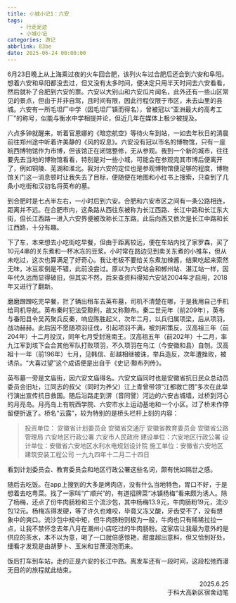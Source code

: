 ```yaml
---
title: 小城小记1：六安
tags: 
    - 行走足迹
    - 小城小记
categories: 游记
abbrlink: 83be
date: 2025-06-24 00:00:00
---
```


6月23日晚上从上海乘过夜的火车回合肥，该列火车过合肥后还会到六安和阜阳。想着六安和阜阳都没去过，但又没有太多时间，便决定只用半天时间去六安看看，然后就补了合肥到六安的票。六安以大别山和六安瓜片闻名，此外还有一些山区常见的景点，但由于并非自驾，且时间有限，因此行程仅限于市区，未去山里的县城。六安有一所毛坦厂中学（因毛坦厂镇而得名），曾被冠以“亚洲最大的高考工厂”的称号，似能与衡水中学相提并论，但近几年在媒体上极少被提及。

六点多钟就醒来，听着官恩娜的《暗恋航空》等待火车到站，一如去年秋日的清晨前往郑州途中听着许美静的《风的叹息》。六安没有冠以市名的博物馆，只有一座皖西博物馆作为市博，但该馆正在闭馆整修，无从参观。我到一个新的城市，往往要先去当地的博物馆看看，特别是对一些小城，可能会在参观完其市博后便离开了，例如铜陵、芜湖和淮北。我对六安的定位也是参观博物馆便足够的程度，博物馆关门这一消息顿时让我失去了目标，便随便在地图和小红书上搜索，只查到了几条小吃街和汉初名将英布的墓。

到合肥时是七点半左右，一小时后到六安。合肥和六安市区之间有一条公路相连，距离并不远。在合肥市内，这条路从西往东被称为长江西路、长江中路和长江东大街，但长江西路一进入六安界便被改称长江东路，此后向西又依次是长江中路和长江西路，十分有趣。

下了车，本来想去小吃街吃早餐，但由于距离较远，便在车站内找了家罗森，买了10元4串的关东煮和一杯冰冻的豆浆。小时常在路边见到卖关东煮的小推车，但从未吃过，这次也算满足了好奇心。我让老板不要给关东煮加辣酱，结果吃起来索然无味，冰豆浆倒是不错，此前没尝过。原以为六安站会和郴州站、湛江站一样，因年代久远而显得破旧，但其实不然，后来查资料得知六安站2004年才启用，2018年又进行了翻新。

磨磨蹭蹭吃完早餐，拦了辆出租车去英布墓，司机不清楚在哪，于是我用自己手机给司机导航。英布秦时犯法受黥刑，故又称黥布。秦二世元年（前209年），英布与番阳县令吴芮聚兵反秦，响应陈胜起义，次年二月，以兵归属项梁，后从项羽，战功赫赫。此后因不愿随项羽征伐，引起项羽不满，被刘邦策反，汉高祖三年（前204年）十二月投汉，同年七月受封淮南王。汉高祖五年（前202年）十二月，率九江军到垓下会合其他军队打败项羽，不久项羽在乌江（今安徽和县）自刎。汉高祖十一年（前196年）七月，见韩信、彭越相继被诛，举兵造反，次年遭挫败，被诱杀。“大喜过望”这个成语便是出自于《史记·黥布列传》。

英布墓一旁是文庙街，因六安文庙得名。六安文庙同时也是安徽省抗日民众总动员委员会旧址，江同志的叔父（同时为养父）江上青曾带领“江都救亡团”多次在此举行演出宣传抗日救国。随后沿路走到淠（音同譬）河边的六安古城墙，过桥到河心的月亮岛。月亮岛上有皖西学院、六安市水上运动基地和一个小区。过了桥未作停留便折返了。桥名“云露”，较为特别的是桥头栏杆上刻的内容：
> 投资单位：
> 安徽省计划委员会
> 安徽省交通厅
> 安徽省教育委员会
> 安徽省公路管理局
> 六安地区行政公署
> 六安市人民政府
> 建设单位：六安地区行政公署
> 设计单位：安徽省六安地区水利水电规划设计院
>施工单位：安徽省六安地区建筑安装工程公司
>一九九四年十二月二十四日

看到计划委员会、教育委员会和地区行政公署这些名词，颇有恍如隔世之感。

随后去吃饭。在app上搜到的大多是烤肉店，没有什么当地特色，胃口不好，于是想着去吃粤菜。找了一家叫“广顺兴”的，有道招牌菜“冰镇杨梅”看来颇为诱人。除了杨梅，还点了份牛肉肠粉和三个流沙包，其中杨梅13.9元，牛肉肠粉19元，流沙包12元。杨梅冻得发硬，等了许久也难咬，毕竟又冻又酸，牙齿受不了，没有想象中的爽口。流沙包中规中矩，但牛肉肠粉则极为一般，牛肉也只有稀稀拉拉一点，让我不禁怀念去年八月在潮州小店吃过的牛肉肠粉。这家店让我最为意外的是供应的茶水，本不以为意，喝了一口就倍感惊艳，甜度超出意料，但又恰到好处，细看才发现是由胡萝卜、玉米和甘蔗浸泡而来。

饭后打车到车站，走的正是六安的长江中路。离发车还有一段时间，这段松弛而漫无目的的旅程就此结束。
<div style="text-align: right;">2025.6.25<br>
于科大高新区宿舍动笔</div>